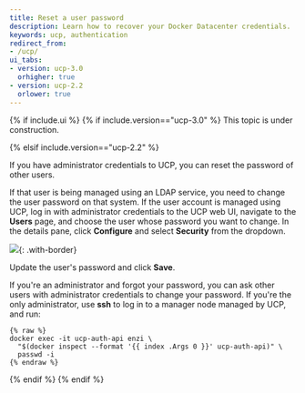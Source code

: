 ```yaml
---
title: Reset a user password
description: Learn how to recover your Docker Datacenter credentials.
keywords: ucp, authentication
redirect_from:
- /ucp/
ui_tabs:
- version: ucp-3.0
  orhigher: true
- version: ucp-2.2
  orlower: true
---
```


{% if include.ui %}
{% if include.version=="ucp-3.0" %}
This topic is under construction.

{% elsif include.version=="ucp-2.2" %}

If you have administrator credentials to UCP, you can reset the password of
other users.

If that user is being managed using an LDAP service, you need to change the
user password on that system. If the user account is managed using UCP,
log in with administrator credentials to the UCP web UI, navigate to
the **Users** page, and choose the user whose password you want to change.
In the details pane, click **Configure** and select **Security** from the
dropdown.

![](../images/recover-user-password-1.png){: .with-border}

Update the user's password and click **Save**.

If you're an administrator and forgot your password, you can ask other users
with administrator credentials to change your password.
If you're the only administrator, use **ssh** to log in to a manager
node managed by UCP, and run:

```none
{% raw %}
docker exec -it ucp-auth-api enzi \
  "$(docker inspect --format '{{ index .Args 0 }}' ucp-auth-api)" \
  passwd -i
{% endraw %}
```

{% endif %}
{% endif %}
